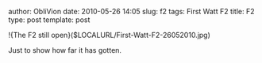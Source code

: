 author: ObliVion
date: 2010-05-26 14:05
slug: f2
tags: First Watt F2
title: F2
type: post
template: post


!{The F2 still open}($LOCALURL/First-Watt-F2-26052010.jpg)
<br style="clear: both;" />

Just to show how far it has gotten.
